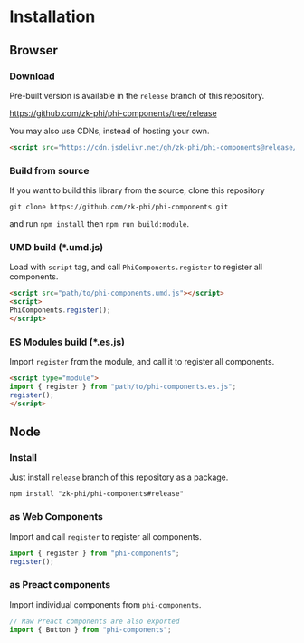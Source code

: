 # Installation
## Browser
### Download

Pre-built version is available in the `release` branch of this repository.

https://github.com/zk-phi/phi-components/tree/release

You may also use CDNs, instead of hosting your own.

```html
<script src="https://cdn.jsdelivr.net/gh/zk-phi/phi-components@release/dist/phi-components.umd.js"></script>
```

### Build from source

If you want to build this library from the source, clone this repository

``` shell
git clone https://github.com/zk-phi/phi-components.git
```

and run `npm install` then `npm run build:module`.

### UMD build (*.umd.js)

Load with `script` tag, and call `PhiComponents.register` to register all components.

```html
<script src="path/to/phi-components.umd.js"></script>
<script>
PhiComponents.register();
</script>
```

### ES Modules build (*.es.js)

Import `register` from the module, and call it to register all components.

```html
<script type="module">
import { register } from "path/to/phi-components.es.js";
register();
</script>
```

## Node
### Install

Just install `release` branch of this repository as a package.

``` shell
npm install "zk-phi/phi-components#release"
```

### as Web Components

Import and call `register` to register all components.

```javascript
import { register } from "phi-components";
register();
```

### as Preact components

Import individual components from `phi-components`.

```javascript
// Raw Preact components are also exported
import { Button } from "phi-components";
```

